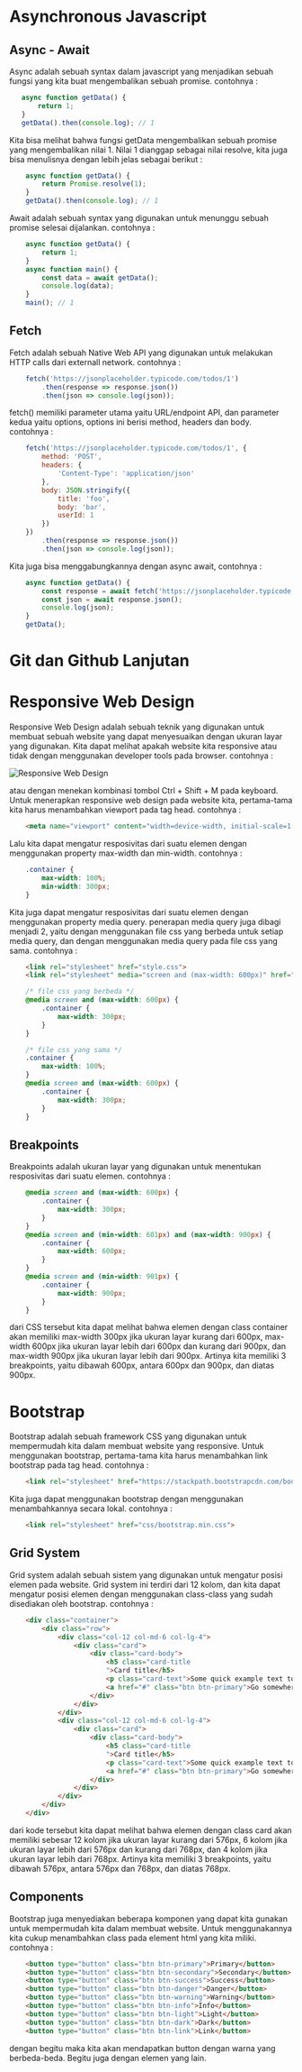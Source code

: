 # Asynchronous Javascript

## **Async - Await**
Async adalah sebuah syntax dalam javascript yang menjadikan sebuah fungsi yang kita buat mengembalikan sebuah promise. contohnya :
 ```javascript
    async function getData() {
        return 1;
    }
    getData().then(console.log); // 1
```
Kita bisa melihat bahwa fungsi getData mengembalikan sebuah promise yang mengembalikan nilai 1. Nilai 1 dianggap sebagai nilai resolve, kita juga bisa menulisnya dengan lebih jelas sebagai berikut :
```javascript
    async function getData() {
        return Promise.resolve(1);
    }
    getData().then(console.log); // 1
```
Await adalah sebuah syntax yang digunakan untuk menunggu sebuah promise selesai dijalankan. contohnya :
```javascript
    async function getData() {
        return 1;
    }
    async function main() {
        const data = await getData();
        console.log(data);
    }
    main(); // 1
```

## Fetch
Fetch adalah sebuah Native Web API yang digunakan untuk melakukan HTTP calls dari externall network. contohnya :
```javascript
    fetch('https://jsonplaceholder.typicode.com/todos/1')
        .then(response => response.json())
        .then(json => console.log(json));
```
fetch() memiliki parameter utama yaitu URL/endpoint API, dan parameter kedua yaitu options, options ini berisi method, headers dan body. contohnya :
```javascript
    fetch('https://jsonplaceholder.typicode.com/todos/1', {
        method: 'POST',
        headers: {
            'Content-Type': 'application/json'
        },
        body: JSON.stringify({
            title: 'foo',
            body: 'bar',
            userId: 1
        })
    })
        .then(response => response.json())
        .then(json => console.log(json));
```
Kita juga bisa menggabungkannya dengan async await, contohnya :
```javascript
    async function getData() {
        const response = await fetch('https://jsonplaceholder.typicode.com/todos/1');
        const json = await response.json();
        console.log(json);
    }
    getData();
```
# Git dan Github Lanjutan

# Responsive Web Design
Responsive Web Design adalah sebuah teknik yang digunakan untuk membuat sebuah website yang dapat menyesuaikan dengan ukuran layar yang digunakan. Kita dapat melihat apakah website kita responsive atau tidak dengan menggunakan developer tools pada browser. contohnya :

![Responsive Web Design](responsive.jpg)

atau dengan menekan kombinasi tombol Ctrl + Shift + M pada keyboard.
Untuk menerapkan responsive web design pada website kita, pertama-tama kita harus menambahkan viewport pada tag head. contohnya :
```html
    <meta name="viewport" content="width=device-width, initial-scale=1.0">
```

Lalu kita dapat mengatur resposivitas dari suatu elemen dengan menggunakan property max-width dan min-width. contohnya :
```css
    .container {
        max-width: 100%;
        min-width: 300px;
    }
```
Kita juga dapat mengatur resposivitas dari suatu elemen dengan menggunakan property media query. penerapan media query juga dibagi menjadi 2, yaitu dengan menggunakan file css yang berbeda untuk setiap media query, dan dengan menggunakan media query pada file css yang sama. contohnya :
```html
    <link rel="stylesheet" href="style.css">
    <link rel="stylesheet" media="screen and (max-width: 600px)" href="style-mobile.css">
```
```css
    /* file css yang berbeda */
    @media screen and (max-width: 600px) {
        .container {
            max-width: 300px;
        }
    }
```
```css
    /* file css yang sama */
    .container {
        max-width: 100%;
    }
    @media screen and (max-width: 600px) {
        .container {
            max-width: 300px;
        }
    }
```

## Breakpoints
Breakpoints adalah ukuran layar yang digunakan untuk menentukan resposivitas dari suatu elemen. contohnya :
```css
    @media screen and (max-width: 600px) {
        .container {
            max-width: 300px;
        }
    }
    @media screen and (min-width: 601px) and (max-width: 900px) {
        .container {
            max-width: 600px;
        }
    }
    @media screen and (min-width: 901px) {
        .container {
            max-width: 900px;
        }
    }
```
dari CSS tersebut kita dapat melihat bahwa elemen dengan class container akan memiliki max-width 300px jika ukuran layar kurang dari 600px, max-width 600px jika ukuran layar lebih dari 600px dan kurang dari 900px, dan max-width 900px jika ukuran layar lebih dari 900px. Artinya kita memiliki 3 breakpoints, yaitu dibawah 600px, antara 600px dan 900px, dan diatas 900px.

# **Bootstrap**
Bootstrap adalah sebuah framework CSS yang digunakan untuk mempermudah kita dalam membuat website yang responsive. Untuk menggunakan bootstrap, pertama-tama kita harus menambahkan link bootstrap pada tag head. contohnya :
```html
    <link rel="stylesheet" href="https://stackpath.bootstrapcdn.com/bootstrap/4.5.2/css/bootstrap.min.css" integrity="sha384-JcKb8q3iqJ61gNV9KGb8thSsNjpSL0n8PARn9HuZOnIxN0hoP+VmmDGMN5t9UJ0Z" crossorigin="anonymous">
```
Kita juga dapat menggunakan bootstrap dengan menggunakan menambahkannya secara lokal. contohnya :
```html
    <link rel="stylesheet" href="css/bootstrap.min.css">
```

## Grid System
Grid system adalah sebuah sistem yang digunakan untuk mengatur posisi elemen pada website. Grid system ini terdiri dari 12 kolom, dan kita dapat mengatur posisi elemen dengan menggunakan class-class yang sudah disediakan oleh bootstrap. contohnya :
```html
    <div class="container">
        <div class="row">
            <div class="col-12 col-md-6 col-lg-4">
                <div class="card">
                    <div class="card-body">
                        <h5 class="card-title
                        ">Card title</h5>
                        <p class="card-text">Some quick example text to build on the card title and make up the bulk of the card's content.</p>
                        <a href="#" class="btn btn-primary">Go somewhere</a>
                    </div>
                </div>
            </div>
            <div class="col-12 col-md-6 col-lg-4">
                <div class="card">
                    <div class="card-body">
                        <h5 class="card-title
                        ">Card title</h5>
                        <p class="card-text">Some quick example text to build on the card title and make up the bulk of the card's content.</p>
                        <a href="#" class="btn btn-primary">Go somewhere</a>
                    </div>
                </div>
            </div>
        </div>
    </div>
```
dari kode tersebut kita dapat melihat bahwa elemen dengan class card akan memiliki sebesar 12 kolom jika ukuran layar kurang dari 576px, 6 kolom jika ukuran layar lebih dari 576px dan kurang dari 768px, dan 4 kolom jika ukuran layar lebih dari 768px. Artinya kita memiliki 3 breakpoints, yaitu dibawah 576px, antara 576px dan 768px, dan diatas 768px.

## Components
Bootstrap juga menyediakan beberapa komponen yang dapat kita gunakan untuk mempermudah kita dalam membuat website. Untuk menggunakannya kita cukup menambahkan class pada element html yang kita miliki. contohnya :
```html
    <button type="button" class="btn btn-primary">Primary</button>
    <button type="button" class="btn btn-secondary">Secondary</button>
    <button type="button" class="btn btn-success">Success</button>
    <button type="button" class="btn btn-danger">Danger</button>
    <button type="button" class="btn btn-warning">Warning</button>
    <button type="button" class="btn btn-info">Info</button>
    <button type="button" class="btn btn-light">Light</button>
    <button type="button" class="btn btn-dark">Dark</button>
    <button type="button" class="btn btn-link">Link</button>
```
dengan begitu maka kita akan mendapatkan button dengan warna yang berbeda-beda. Begitu juga dengan elemen yang lain.
